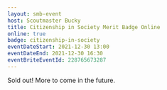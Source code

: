 ```yaml
---
layout: smb-event
host: Scoutmaster Bucky
title: Citizenship in Society Merit Badge Online
online: true
badge: citizenship-in-society
eventDateStart: 2021-12-30 13:00
eventDateEnd: 2021-12-30 16:30
eventBriteEventId: 228765673287
---
```


Sold out! More to come in the future.
